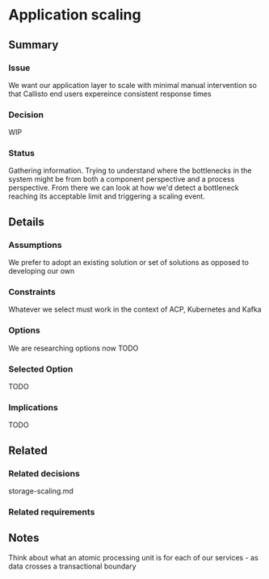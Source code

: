 # Application scaling

## Summary

### Issue
We want our application layer to scale with minimal manual intervention so that Callisto end users expereince consistent response times

### Decision
WIP

### Status
Gathering information. Trying to understand where the bottlenecks in the system might be from both a component perspective and a process perspective. From there we can look at how we'd detect a bottleneck reaching its acceptable limit and triggering a scaling event. 

## Details

### Assumptions
We prefer to adopt an existing solution or set of solutions as opposed to developing our own

### Constraints
Whatever we select must work in the context of ACP, Kubernetes and Kafka

### Options
We are researching options now
TODO

### Selected Option
TODO

### Implications
TODO

## Related

### Related decisions
storage-scaling.md

### Related requirements

## Notes
Think about what an atomic processing unit is for each of our services - as data crosses a transactional boundary 